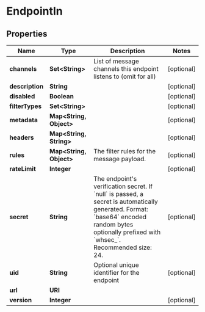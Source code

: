 

# EndpointIn


## Properties

Name | Type | Description | Notes
------------ | ------------- | ------------- | -------------
**channels** | **Set&lt;String&gt;** | List of message channels this endpoint listens to (omit for all) |  [optional]
**description** | **String** |  |  [optional]
**disabled** | **Boolean** |  |  [optional]
**filterTypes** | **Set&lt;String&gt;** |  |  [optional]
**metadata** | **Map&lt;String, Object&gt;** |  |  [optional]
**headers** | **Map&lt;String, String&gt;** |  |  [optional]
**rules** | **Map&lt;String, Object&gt;** | The filter rules for the message payload. |  [optional]
**rateLimit** | **Integer** |  |  [optional]
**secret** | **String** | The endpoint&#39;s verification secret. If &#x60;null&#x60; is passed, a secret is automatically generated. Format: &#x60;base64&#x60; encoded random bytes optionally prefixed with &#x60;whsec_&#x60;. Recommended size: 24. |  [optional]
**uid** | **String** | Optional unique identifier for the endpoint |  [optional]
**url** | **URI** |  | 
**version** | **Integer** |  |  [optional]



